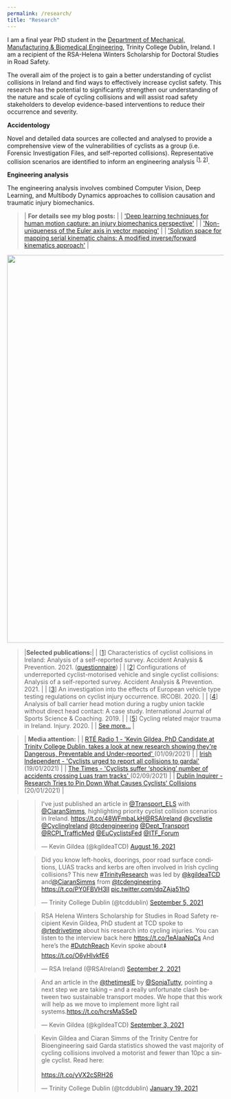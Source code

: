 ```yaml
---
permalink: /research/
title: "Research"
---
```





I am a final year PhD student in the <a href="https://www.tcd.ie/mecheng/" target="_blank">Department of Mechanical, Manufacturing & Biomedical Engineering</a>, Trinity College Dublin, Ireland. I am a recipient of the RSA-Helena Winters Scholarship for Doctoral Studies in Road Safety. 

The overall aim of the project is to gain a better understanding of cyclist collisions in Ireland and find ways to effectively increase cyclist safety. This research has the potential to significantly strengthen our understanding of the nature and scale of cycling collisions and will assist road safety stakeholders to develop evidence-based interventions to reduce their occurrence and severity.


**Accidentology**

Novel and detailed data sources are collected and analysed to provide a comprehensive view of the vulnerabilities of cyclists as a group (i.e. Forensic Investigation Files, and self-reported collisions). Representative collision scenarios are identified to inform an engineering analysis <sup>[<a href="https://www.sciencedirect.com/science/article/pii/S0001457520317681" target="_blank">1</a>, <a href="https://www.sciencedirect.com/science/article/pii/S0001457521002955" target="_blank">2</a>]</sup>.


**Engineering analysis**

The engineering analysis involves combined Computer Vision, Deep Learning, and Multibody Dynamics approaches to collision causation and traumatic injury biomechanics. 

> | **For details see my blog posts:** |
> | <a href="https://kevgildea.github.io/blog/DL-MoCap/" target="_blank">'Deep learning techniques for human motion capture: an injury biomechanics perspective'</a> |
> | <a href="https://kevgildea.github.io/blog/Euler-Axis-Vector-Mapping/" target="_blank">'Non-uniqueness of the Euler axis in vector mapping'</a> |
> | <a href="https://kevgildea.github.io/blog/Kinematic-Chain-Mapping/" target="_blank">'Solution space for mapping serial kinematic chains: A modified inverse/forward kinematics approach'</a> |


<p align="center">
  <img src="/assets/images/Research/pipeline.png" width="900">
</p>




> |**Selected publications:**|
> | [<a href="https://www.sciencedirect.com/science/article/pii/S0001457520317681" target="_blank">1</a>] Characteristics of cyclist collisions in Ireland: Analysis of a self-reported survey. Accident Analysis & Prevention. 2021. (<a href="https://github.com/KevGildea/kevgildea.github.io/blob/master/assets/images/Research/Survey%20questionnaire.pdf" target="_blank">questionnaire</a>) |
> | [<a href="https://www.sciencedirect.com/science/article/pii/S0001457521002955" target="_blank">2</a>] Configurations of underreported cyclist-motorised vehicle and single cyclist collisions: Analysis of a self-reported survey. Accident Analysis & Prevention. 2021. |
> | [<a href="http://www.ircobi.org/wordpress/downloads/irc20-asia/pdf-files/2029a.pdf" target="_blank">3</a>] An investigation into the effects of European vehicle type testing regulations on cyclist injury occurrence. IRCOBI. 2020. |
> | [<a href="https://journals.sagepub.com/doi/10.1177/1747954119833477" target="_blank">4</a>] Analysis of ball carrier head motion during a rugby union tackle without direct head contact: A case study. International Journal of Sports Science & Coaching. 2019. |
> | [<a href="https://pubmed.ncbi.nlm.nih.gov/31784058/" target="_blank">5</a>] Cycling related major trauma in Ireland. Injury. 2020. |
> | <a href="https://orcid.org/0000-0003-3802-0675" target="_blank">See more...</a> |

> | **Media attention:** |
> | <a href="https://www.rte.ie/radio/radio1/clips/22000147/" target="_blank">RTÉ Radio 1 - 'Kevin Gildea, PhD Candidate at Trinity College Dublin, takes a look at new research showing they're Dangerous, Preventable and Under-reported' </a> (01/09/2021) |
> | <a href="https://www.independent.ie/irish-news/cyclists-urged-to-report-all-collisions-to-gardai-39983740.html" target="_blank">Irish Independent - 'Cyclists urged to report all collisions to gardaí'</a> (19/01/2021) |
> | <a href="https://www.thetimes.co.uk/article/cyclists-suffer-shocking-number-of-accidents-crossing-luas-tram-tracks-cxn7nzfjb" target="_blank">The Times - 'Cyclists suffer ‘shocking’ number of accidents crossing Luas tram tracks' </a> (02/09/2021) |
> | <a href="https://dublininquirer.com/2021/01/20/research-tries-to-pin-down-what-causes-cyclists-collisions" target="_blank">Dublin Inquirer - Research Tries to Pin Down What Causes Cyclists’ Collisions</a> (20/01/2021) |



> <blockquote class="twitter-tweet"><p lang="en" dir="ltr">I&#39;ve just published an article in <a href="https://twitter.com/Transport_ELS?ref_src=twsrc%5Etfw">@Transport_ELS</a> with <a href="https://twitter.com/CiaranSimms?ref_src=twsrc%5Etfw">@CiaranSimms</a>, highlighting priority cyclist collision scenarios in Ireland. <a href="https://t.co/48WFmbaLkH">https://t.co/48WFmbaLkH</a><a href="https://twitter.com/RSAIreland?ref_src=twsrc%5Etfw">@RSAIreland</a> <a href="https://twitter.com/cyclistie?ref_src=twsrc%5Etfw">@cyclistie</a> <a href="https://twitter.com/CyclingIreland?ref_src=twsrc%5Etfw">@CyclingIreland</a> <a href="https://twitter.com/tcdengineering?ref_src=twsrc%5Etfw">@tcdengineering</a> <a href="https://twitter.com/Dept_Transport?ref_src=twsrc%5Etfw">@Dept_Transport</a> <a href="https://twitter.com/RCPI_TrafficMed?ref_src=twsrc%5Etfw">@RCPI_TrafficMed</a> <a href="https://twitter.com/EuCyclistsFed?ref_src=twsrc%5Etfw">@EuCyclistsFed</a> <a href="https://twitter.com/ITF_Forum?ref_src=twsrc%5Etfw">@ITF_Forum</a></p>&mdash; Kevin Gildea (@kgildeaTCD) <a href="https://twitter.com/kgildeaTCD/status/1427240209591283712?ref_src=twsrc%5Etfw">August 16, 2021</a></blockquote> <script async src="https://platform.twitter.com/widgets.js" charset="utf-8"></script>
> <blockquote class="twitter-tweet"><p lang="en" dir="ltr">Did you know left-hooks, doorings, poor road surface conditions, LUAS tracks and kerbs are often involved in Irish cycling collisions? This new <a href="https://twitter.com/hashtag/TrinityResearch?src=hash&amp;ref_src=twsrc%5Etfw">#TrinityResearch</a> was led by <a href="https://twitter.com/kgildeaTCD?ref_src=twsrc%5Etfw">@kgildeaTCD</a> and<a href="https://twitter.com/CiaranSimms?ref_src=twsrc%5Etfw">@CiaranSimms</a> from <a href="https://twitter.com/tcdengineering?ref_src=twsrc%5Etfw">@tcdengineering</a>. <a href="https://t.co/PY0FBVH3lI">https://t.co/PY0FBVH3lI</a> <a href="https://t.co/dqZAja51hO">pic.twitter.com/dqZAja51hO</a></p>&mdash; Trinity College Dublin (@tcddublin) <a href="https://twitter.com/tcddublin/status/1434431619071422469?ref_src=twsrc%5Etfw">September 5, 2021</a></blockquote> <script async src="https://platform.twitter.com/widgets.js" charset="utf-8"></script>
> <blockquote class="twitter-tweet"><p lang="en" dir="ltr">RSA Helena Winters Scholarship for Studies in Road Safety recipient Kevin Gildea, PhD student at TCD spoke to <a href="https://twitter.com/rtedrivetime?ref_src=twsrc%5Etfw">@rtedrivetime</a> about his research into cycling injuries. You can listen to the interview back here <a href="https://t.co/1eAlaaNqCs">https://t.co/1eAlaaNqCs</a> And here’s the <a href="https://twitter.com/hashtag/DutchReach?src=hash&amp;ref_src=twsrc%5Etfw">#DutchReach</a> Kevin spoke about⬇️ <a href="https://t.co/O6yHIvkfE6">https://t.co/O6yHIvkfE6</a></p>&mdash; RSA Ireland (@RSAIreland) <a href="https://twitter.com/RSAIreland/status/1433399770471616518?ref_src=twsrc%5Etfw">September 2, 2021</a></blockquote> <script async src="https://platform.twitter.com/widgets.js" charset="utf-8"></script>
> <blockquote class="twitter-tweet"><p lang="en" dir="ltr">And an article in the <a href="https://twitter.com/thetimesIE?ref_src=twsrc%5Etfw">@thetimesIE</a> by <a href="https://twitter.com/SonjaTutty?ref_src=twsrc%5Etfw">@SonjaTutty</a>, pointing a next step we are taking – and a really unfortunate clash between two sustainable transport modes. We hope that this work will help as we move to implement more light rail systems.<a href="https://t.co/hcrsMaSSeD">https://t.co/hcrsMaSSeD</a></p>&mdash; Kevin Gildea (@kgildeaTCD) <a href="https://twitter.com/kgildeaTCD/status/1433716998928801796?ref_src=twsrc%5Etfw">September 3, 2021</a></blockquote> <script async src="https://platform.twitter.com/widgets.js" charset="utf-8"></script>
> <blockquote class="twitter-tweet"><p lang="en" dir="ltr">Kevin Gildea and Ciaran Simms of the Trinity Centre for Bioengineering said Garda statistics showed the vast majority of cycling collisions involved a motorist and fewer than 10pc a single cyclist. Read here:<br><br> <a href="https://t.co/yVX2cSRH26">https://t.co/yVX2cSRH26</a></p>&mdash; Trinity College Dublin (@tcddublin) <a href="https://twitter.com/tcddublin/status/1351493732655362048?ref_src=twsrc%5Etfw">January 19, 2021</a></blockquote> <script async src="https://platform.twitter.com/widgets.js" charset="utf-8"></script>
